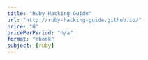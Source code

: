 ```yaml
---
title: "Ruby Hacking Guide"
url: "http://ruby-hacking-guide.github.io/"
price: "0"
pricePerPeriod: "n/a"
format: "ebook"
subject: [ruby]
---
```


